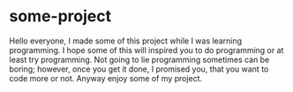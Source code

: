 # some-project
Hello everyone,
I made some of this project while I was learning programming.
I hope some of this will inspired you to do programming or at least try programming.
Not going to lie programming sometimes can be boring; however, once you get it done, I promised you, that you want to code more or not.
Anyway enjoy some of my project.

